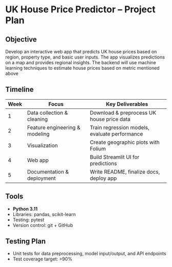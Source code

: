 # UK House Price Predictor – Project Plan

## Objective
Develop an interactive web app that predicts UK house prices based on region, property type, and basic user inputs. The app visualizes predictions on a map and provides regional insights. The backend will use machine learning techniques to estimate house prices based on metric mentioned above

## Timeline

| Week | Focus | Key Deliverables |
|------|--------|------------------|
| 1 | Data collection & cleaning | Download & preprocess UK house price data | Setup project structure |
| 2 | Feature engineering & modeling | Train regression models, evaluate performance |
| 3 | Visualization | Create geographic plots with Folium |
| 4 | Web app | Build Streamlit UI for predictions |
| 5 | Documentation & deployment | Write README, finalize docs, deploy app |

## Tools
- **Python 3.11**
- Libraries: pandas, scikit-learn
- Testing: pytest
- Version control: git + GitHub

## Testing Plan
- Unit tests for data preprocessing, model input/output, and API endpoints
- Test coverage target: >90%
